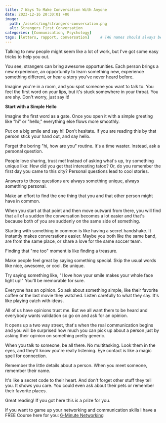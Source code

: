 ```yaml
---
title: 7 Ways To Make Conversation With Anyone
date: 2023-12-16 20:30:01 +00
image:
  path: /assets/img/strangers-conversation.png
  alt: Strangers First Conversation
categories: [Communication, Psychology]
tags: [letters, rapport, conversation]     # TAG names should always be lowercase
---
```


Talking to new people might seem like a lot of work, but I've got some easy tricks to help you out. 

You see, strangers can bring awesome opportunities. Each person brings a new experience, an opportunity to learn something new, experience something different, or hear a story you've never heard before. 

Imagine you're in a room, and you spot someone you want to talk to. You feel the first word on your lips, but it's stuck somewhere in your throat. You are shy. Don't worry, just say it!

**Start with a Simple Hello**

Imagine the first word as a gate. Once you open it with a simple greeting like "hi" or "hello," everything else flows more smoothly. 

Put on a big smile and say hi! Don't hesitate. If you are reading this by that person stick your hand out, and say hello.

Forget the boring "hi, how are you" routine.
It's a time waster. Instead, ask a personal question. 

People love sharing, trust me! Instead of asking what's up, try something unique like: How did you get that interesting tatoo? Or, do you remember the first day you came to this city? Personal questions lead to cool stories.

Answers to those questions are always something unique, always something personal. 

Make an effort to find the one thing that you and that other person might have in common. 

When you start at that point and then move outward from there, you will find that all of a sudden the conversation becomes a lot easier and that's because both of you are suddenly on the same side of something. 

Starting with something in common is like having a secret handshake. It instantly makes conversations easier. Maybe you both like the same band, are from the same place, or share a love for the same soccer team. 

Finding that "me too" moment is like finding a treasure.

Make people feel great by saying something special. Skip the usual words like nice, awesome, or cool. Be unique. 

Try saying something like, "I love how your smile makes your whole face light up!" You'll be memorable for sure.

Everyone has an opinion. So ask about something simple, like their favorite coffee or the last movie they watched. Listen carefully to what they say. It's like playing catch with ideas.

All of us have opinions trust me. But we all want them to be heard and everybody wants validation so go on and ask for an opinion.

It opens up a two way street, that's when the real communication begins and you will be surprised how much you can pick up about a person just by asking their opinion on something pretty generic.

When you talk to someone, be all there. No multitasking. Look them in the eyes, and they'll know you're really listening. Eye contact is like a magic spell for connection.

Remember the little details about a person.
When you meet someone, remember their name.

It's like a secret code to their heart. And don't forget other stuff they tell you. It shows you care. You could even ask about their pets or remember their favorite places.

Great reading! If you got here this is a prize for you. 

If you want to game up your networking and communication skills I have a FREE Course here for you: [6-Minute Networking](https://courses.jordanharbinger.com/courses/6-minute-networking)